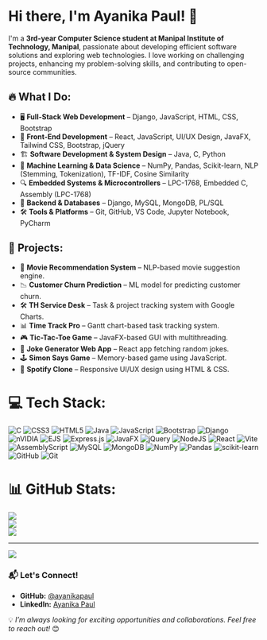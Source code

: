 # Hi there, I'm Ayanika Paul! 👋  

I'm a **3rd-year Computer Science student at Manipal Institute of Technology, Manipal**, passionate about developing efficient software solutions and exploring web technologies. I love working on challenging projects, enhancing my problem-solving skills, and contributing to open-source communities.  

## 🔥 What I Do:  
- 🖥 **Full-Stack Web Development** – Django, JavaScript, HTML, CSS, Bootstrap  
- 📱 **Front-End Development** – React, JavaScript, UI/UX Design, JavaFX, Tailwind CSS, Bootstrap, jQuery  
- 🏗 **Software Development & System Design** – Java, C, Python  
- 🤖 **Machine Learning & Data Science** – NumPy, Pandas, Scikit-learn, NLP (Stemming, Tokenization), TF-IDF, Cosine Similarity  
- 🔍 **Embedded Systems & Microcontrollers** – LPC-1768, Embedded C, Assembly (LPC-1768)  
- 💾 **Backend & Databases** – Django, MySQL, MongoDB, PL/SQL  
- 🛠 **Tools & Platforms** – Git, GitHub, VS Code, Jupyter Notebook, PyCharm  

## 📌 Projects:  
- 🎥 **Movie Recommendation System** – NLP-based movie suggestion engine.  
- 📉 **Customer Churn Prediction** – ML model for predicting customer churn.  
- 🛠 **TH Service Desk** – Task & project tracking system with Google Charts.  
- 📊 **Time Track Pro** – Gantt chart-based task tracking system.  
- 🎮 **Tic-Tac-Toe Game** – JavaFX-based GUI with multithreading.  
- 🤖 **Joke Generator Web App** – React app fetching random jokes.  
- 🕹 **Simon Says Game** – Memory-based game using JavaScript.  
- 🎵 **Spotify Clone** – Responsive UI/UX design using HTML & CSS.  

# 💻 Tech Stack:
![C](https://img.shields.io/badge/c-%2300599C.svg?style=for-the-badge&logo=c&logoColor=white) ![CSS3](https://img.shields.io/badge/css3-%231572B6.svg?style=for-the-badge&logo=css3&logoColor=white) ![HTML5](https://img.shields.io/badge/html5-%23E34F26.svg?style=for-the-badge&logo=html5&logoColor=white) ![Java](https://img.shields.io/badge/java-%23ED8B00.svg?style=for-the-badge&logo=openjdk&logoColor=white) ![JavaScript](https://img.shields.io/badge/javascript-%23323330.svg?style=for-the-badge&logo=javascript&logoColor=%23F7DF1E) ![Bootstrap](https://img.shields.io/badge/bootstrap-%238511FA.svg?style=for-the-badge&logo=bootstrap&logoColor=white) ![Django](https://img.shields.io/badge/django-%23092E20.svg?style=for-the-badge&logo=django&logoColor=white) ![nVIDIA](https://img.shields.io/badge/cuda-000000.svg?style=for-the-badge&logo=nVIDIA&logoColor=green) ![EJS](https://img.shields.io/badge/ejs-%23B4CA65.svg?style=for-the-badge&logo=ejs&logoColor=black) ![Express.js](https://img.shields.io/badge/express.js-%23404d59.svg?style=for-the-badge&logo=express&logoColor=%2361DAFB) ![JavaFX](https://img.shields.io/badge/javafx-%23FF0000.svg?style=for-the-badge&logo=javafx&logoColor=white) ![jQuery](https://img.shields.io/badge/jquery-%230769AD.svg?style=for-the-badge&logo=jquery&logoColor=white) ![NodeJS](https://img.shields.io/badge/node.js-6DA55F?style=for-the-badge&logo=node.js&logoColor=white) ![React](https://img.shields.io/badge/react-%2320232a.svg?style=for-the-badge&logo=react&logoColor=%2361DAFB) ![Vite](https://img.shields.io/badge/vite-%23646CFF.svg?style=for-the-badge&logo=vite&logoColor=white) ![AssemblyScript](https://img.shields.io/badge/assembly%20script-%23000000.svg?style=for-the-badge&logo=assemblyscript&logoColor=white) ![MySQL](https://img.shields.io/badge/mysql-4479A1.svg?style=for-the-badge&logo=mysql&logoColor=white) ![MongoDB](https://img.shields.io/badge/MongoDB-%234ea94b.svg?style=for-the-badge&logo=mongodb&logoColor=white) ![NumPy](https://img.shields.io/badge/numpy-%23013243.svg?style=for-the-badge&logo=numpy&logoColor=white) ![Pandas](https://img.shields.io/badge/pandas-%23150458.svg?style=for-the-badge&logo=pandas&logoColor=white) ![scikit-learn](https://img.shields.io/badge/scikit--learn-%23F7931E.svg?style=for-the-badge&logo=scikit-learn&logoColor=white) ![GitHub](https://img.shields.io/badge/github-%23121011.svg?style=for-the-badge&logo=github&logoColor=white) ![Git](https://img.shields.io/badge/git-%23F05033.svg?style=for-the-badge&logo=git&logoColor=white)
# 📊 GitHub Stats:
![](https://github-readme-stats.vercel.app/api?username=Ayanika0812&theme=dark&hide_border=false&include_all_commits=false&count_private=false)<br/>
![](https://nirzak-streak-stats.vercel.app/?user=Ayanika0812&theme=dark&hide_border=false)<br/>
![](https://github-readme-stats.vercel.app/api/top-langs/?username=Ayanika0812&theme=dark&hide_border=false&include_all_commits=false&count_private=false&layout=compact)

---
[![](https://visitcount.itsvg.in/api?id=Ayanika0812&icon=0&color=0)](https://visitcount.itsvg.in)

<!-- Proudly created with GPRM ( https://gprm.itsvg.in ) -->
### 📬 Let's Connect!
- **GitHub:** [@ayanikapaul](https://github.com/ayanikapaul)
- **LinkedIn:** [Ayanika Paul](https://www.linkedin.com/in/ayanika-paul/)

💡 *I’m always looking for exciting opportunities and collaborations. Feel free to reach out!* 😊

